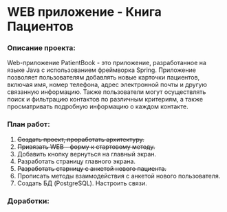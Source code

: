 # WEB приложение - Книга Пациентов

### Описание проекта:

Web-приложение PatientBook - это приложение, 
разработанное на языке Java с использованием фреймворка Spring. Приложение 
позволяет пользователям добавлять новые карточки пациентов, включая имя,
номер телефона, адрес электронной почты и другую связанную информацию. 
Также пользователи могут осуществлять поиск и фильтрацию контактов по 
различным критериям, а также просматривать подробную информацию о каждом
контакте.

### План работ:
1. ~~Создать проект, проработать архитектуру.~~
1. ~~Привязать WEB - форму к стартовому методу.~~
3. Добавить кнопку вернуться на главный экран.
2. Разработать страницу главного экрана.
3. ~~Разработать старницу с анкетой нового пациента.~~
4. Прописать методы взаимодействия с анкетой нового пользователя.
2. Создать БД (PostgreSQL). Настроить связи.



### Доработки:
